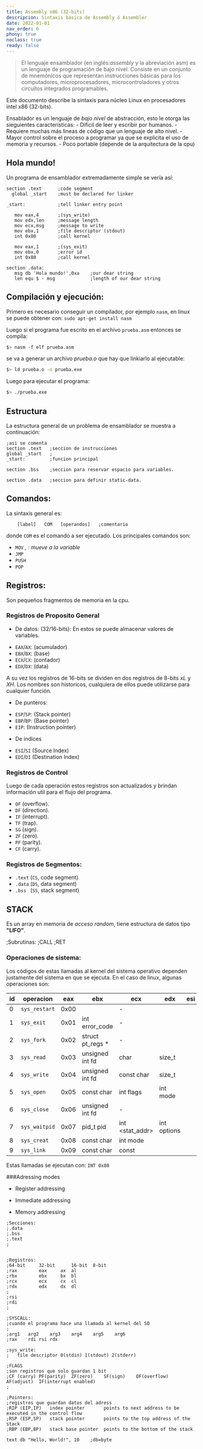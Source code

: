 ```yaml
---
title: Assembly x86 (32-bits)
descripcion: Sintaxis básica de Assembly ó Assembler
date: 2022-01-01
nav_order: 6
phony: true
noclass: true
ready: false
---
```


> El lenguaje ensamblador (en inglés:*assembly* y la abreviación asm) es un lenguaje de programación de bajo nivel. Consiste en un conjunto de mnemónicos que representan instrucciones básicas para los computadores, microprocesadores, microcontroladores y otros circuitos integrados programables.

Este documento describe la sintaxis para núcleo Linux en procesadores intel x86 (32-bits).

Ensablador es un lenguaje de *bajo nivel* de abstracción, esto le otorga las sieguientes características: 
	- Dificil de leer y escribir por humanos.
	- Requiere muchas más lineas de código que un lenguaje de alto nivel.
	- Mayor control sobre el proceso a programar ya que se explicita el uso de memoria y recursos.
	- Poco portable (depende de la arquitectura de la cpu)

## Hola mundo!

Un programa de ensamblador extremadamente simple se vería así:

```assembly 
section .text      ;code segment
  global _start    ;must be declared for linker 

_start:            ;tell linker entry point

   mov eax,4       ;(sys_write)
   mov edx,len     ;message length
   mov ecx,msg     ;message to write
   mov ebx,1       ;file descriptor (stdout)
   int 0x80        ;call kernel

   mov eax,1       ;(sys_exit)
   mov ebx,0       ;error id
   int 0x80        ;call kernel

section .data:
   msg db 'Hola mundo!',0xa    ;our dear string
   len equ $ - msg             ;length of our dear string
```

## Compilación y ejecución:
Primero es necesario conseguir un compilador, por ejemplo ``nasm``, en linux se puede obtener con: ``sudo apt-get install nasm``

Luego si el programa fue escrito en el archivo ``prueba.asm`` entonces se compila: 

```bash
$> nasm -f elf prueba.asm
```

se va a generar un archivo *prueba.o* que hay que linkiarlo al ejecutable:

```bash
$> ld prueba.o -o prueba.exe
```                  

Luego para ejecutar el programa:
```bash
$> ./prueba.exe
```


## Estructura

La estructura general de un problema de ensamblador se muestra a continuación:
```assembly
;asi se comenta
section .text	;seccion de instrucciones
global _start 	;
_start:       	;funcion principal

section .bss	;seccion para reservar espacio para variables.

section .data	;seccion para definir static-data.
```

## Comandos:
La sintaxis general es:

```assembly
	[label]   COM   [operandos]   ;comentario
```
donde `COM` es el comando a ser ejecutado. 
Los principales comandos son:
- ``MOV`` <var>, <value>  : mueve *<value>* a la variable *<var>*
- ``JMP``
- ``PUSH``
- ``POP``


## Registros: 
Son pequeños fragmentos de memoria en la cpu.

### Registros de Proposito General 
 - De datos: (32/16-bits):
	En estos se puede almacenar valores de variables.
  + `EAX`/`AX`: (acumulador) 
  + `EBX`/`BX`: (base)	      	
  + `ECX`/`CX`: (contador)
  + `EDX`/`DX`: (data)

A su vez los registros de 16-bits se dividen en dos registros de 8-bits *xL* y *XH*.
Los nombres son historicos, cualquiera de ellos puede utilizarse para cualquier función.

 - De punteros:
  + `ESP`/`SP`:	(Stack pointer)
  + `EBP`/`BP`:	(Base pointer)
  + `EIP`:	(Instruction pointer)

 - De indices
  + `ESI`/`SI`	(Source Index)
  + `EDI`/`DI`	(Destination Index)

### Registros de Control
Luego de cada operación estos registros son actualizados y brindan información util para el flujo del programa.
  + `OF` (overflow). 
  + `DF` (direction).
  + `IF` (interrupt).
  + `TF` (trap).
  + `SG` (sign).
  + `ZF` (zero).
  + `PF` (parity).
  + `CF` (carry).

### Registros de Segmentos:
  + `.text` (`CS`, code segment)	
  + `.data` (`DS`, data segment)
  + `.bss `  (`SS`, stack segment)


## STACK
Es un array en memoria de *acceso random*, tiene estructura de datos tipo **"LIFO"**.

;Subrutinas:
;CALL
;RET


### Operaciones de sistema:
Los códigos de estas llamadas al kernel del sistema operativo dependen justamente del sistema en que se ejecuta. En el caso de linux, algunas operaciones son:

|id|operacion  	 |eax |ebx                   |ecx            |edx        |esi|edi|def			         |
|--|------------ |----|--------------------- |-------------- |---------- |---|---|------------------------------ |
|0 |`sys_restart`|0x00|                      |-              |           |   |   |`kernel/signal.c:2058		`|		
|1 |`sys_exit   `|0x01|int error_code        |-              |           |   |   |`kernel/exit.c:1046		`|
|2 |`sys_fork   `|0x02|struct pt_regs *      |-              |           |   |   |`arch/alpha/kernel/entry.S:716`|
|3 |`sys_read   `|0x03|unsigned int fd       |char           |size_t     |   |   |`fs/read_write.c:391   	`|
|4 |`sys_write  `|0x04|unsigned int fd       |const char     |size_t     |   |   |`fs/read_write.c:408		`|
|5 |`sys_open   `|0x05|const char <filename> |int flags      |int mode   |   |   |`fs/open.c:900		`|
|6 |`sys_close  `|0x06|unsigned int fd       |-              |           |   |   |`fs/open.c:969		`|
|7 |`sys_waitpid`|0x07|pid_t pid             |int <stat_addr>|int options|   |   |`kernel/exit.c:1771     	`|	
|8 |`sys_creat  `|0x08|const char <pathname> |int mode       |           |   |   |`fs/open.c:933   		`|	
|9 |`sys_link   `|0x09|const char <oldname>  |const <newname>|           |   |   |`fs/namei.c:2520		`|	


Estas llamadas se ejecutan con: ``INT 0x80``

###Adressing modes
- Register addressing

- Immediate addressing

- Memory addressing

```assembly 
;Secciones:
;.data
;.bss	
;.text
;


;Registros:
;64-bit		32-bit		16-bit	8-bit
;rax		eax		ax	al
;rbx		ebx		bx	bl
;rcx		ecx		cx	cl
;rdx		edx		dx	dl
;
;rsi
;rdi
;	

;SYSCALL:
;cuando el programa hace una llamada al kernel del SO
;
;arg1 	arg2	arg3	arg4	arg5	arg6
;rax	rdi	rsi	rdx	

;sys_write:
;	file descriptor 0(stdin) 1(stdout) 2(stderr)

;FLAGS
;son registros que solo guardan 1 bit
;CF (carry)	PF(parity)	ZF(zero)	SF(sign)	OF(overflow)	AF(adjust)	IF(interrupt enabled)
;

;Pointers:
;registros que guardan datos del adress
;RIP (EIP,IP)	index pointer		points to next address to be executed in the control flow
;RSP (ESP,SP)	stack pointer		points to the top address of the stack
;RBP (EBP,BP)	stack base pointer	points to the bottom of the stack

text db "Hello, World!", 10    ;db=byte
```

